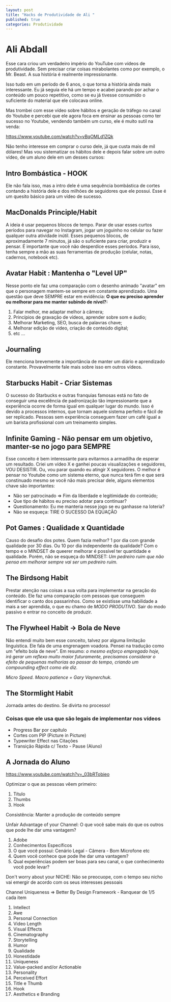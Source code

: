 ```yaml
---
layout: post
title: "Hacks de Produtividade de Ali "
published: true
categories: Produtividade
---
```


# Ali Abdall 
Esse cara criou um verdadeiro império do YouTube com vídeos de produtividade. Sem precisar criar coisas mirabolantes como por exemplo, o Mr. Beast. A sua história é realmente impressionante. 

Isso tudo em um período de 6 anos, o que torna a história ainda mais interessante. Eu já seguia ele há um tempo e acabei parando por achar o conteúdo um pouco repetitivo, como se eu já tivesse consumido o suficiente do material que ele colocava online. 

Mas trombei com esse vídeo sobre hábitos e geração de tráfego no canal do Youtube e percebi que ele agora foca em ensinar as pessoas como ter sucesso no Youtube, vendendo também um curso, ele é muito sutil na venda: 

https://www.youtube.com/watch?v=vBqOMLd1ZQk

Não tenho interesse em comprar o curso dele, já que custa mais de mil dólares! Mas vou sistematizar os hábitos dele e depois falar sobre um outro vídeo, de um aluno dele em um desses cursos: 

## Intro Bombástica - HOOK
Ele não fala isso, mas a intro dele é uma sequência bombástica de cortes contando a história dele e dos milhões de seguidores que ele possui. Esse é um quesito básico para um vídeo de sucesso. 

## MacDonalds Principle/Habit 
A ideia é usar pequenos blocos de tempo. Parar de usar esses curtos períodos para navegar no Instagram, jogar um joguinho no celular ou fazer qualquer outra atividade inútil. Esses pequenos blocos, de aproximadamente 7 minutos, já são o suficiente para criar, produzir e pensar. É importante que você não desperdice esses períodos. Para isso, tenha sempre a mão as suas ferramentas de produção (celular, notas, cadernos, notebook etc). 

## Avatar Habit : Mantenha o "Level UP"
Nesse ponto ele faz uma comparação com o desenho animado "avatar" em que o personagem mantem-se sempre em constante aprendizado. Uma questão que deve SEMPRE estar em evidência: **O que eu preciso aprender ou melhorar para me manter subindo de nível?:**
1. Falar melhor, me adaptar melhor à câmera;
2. Princípios de gravação de vídeos, aprender sobre som e áudio; 
3. Melhorar Marketing, SEO, busca de palavras chave; 
4. Melhorar edição de vídeo, criação de conteúdo digital; 
5. etc ... 

## Journaling
Ele menciona brevemente a importância de manter um diário e aprendizado constante. Provavelmente fale mais sobre isso em outros vídeos. 

## Starbucks Habit - Criar Sistemas
O sucesso do Starbucks e outras franquias famosas está no fato de conseguir uma excelência de padronização tão impressionante que a experiência ocorre de forma igual em qualquer lugar do mundo. Isso é devido a processos internos, que tornam aquele sistema perfeito e fácil de ser replicado. Pessoas sem experiência conseguem fazer um café igual a um barista profissional com um treinamento simples. 

## Infinite Gaming - Não pensar em um objetivo, manter-se no jogo para SEMPRE
Esse conceito é bem interessante para evitarmos a armadilha de esperar um resultado. Criei um vídeo X e ganhei poucas visualizações e seguidores, VOU DESISTIR. Ou, vou parar quando eu atingir X seguidores. O melhor é pensar no Youtube como um sistema eterno, que nunca terá fim e que será constinuado mesmo se você não mais precisar dele, alguns elementos chave são importantes: 
- Não ser patrocinado => Fim da liberdade e legitimidade do conteúdo;
- Que tipo de hábitos eu preciso adotar para continuar? 
- Questionamento: Eu me manteria nesse jogo se eu ganhasse na loteria? 
- Não se esqueça: TIRE O SUCESSO DA EQUAÇÃO

## Pot Games : Qualidade x Quantidade 
Causo do desafio dos potes. Quem fazia melhor? 1 por dia com grande qualidade por 30 dias. Ou 10 por dia independente da qualidade? Com o tempo e o MINDSET de queerer melhorar é possível ter quantidade e qualidade. Porém, não se esqueça do MINDSET: _Um pedreiro ruim que não pensa em melhorar sempre vai ser um pedreiro ruim._

## The Birdsong Habit
Prestar atenção nas coisas a sua volta para implementar na geração do conteúdo. Ele faz uma comparação com pessoas que conseguem identificar o canto dos passarinhos. Como se existisse uma habilidade a mais a ser aprendida, o que eu chamo de *MODO PRODUTIVO*. Sair do modo passivo e entrar no conceito de produzir. 

## The Flywheel Habit -> Bola de Neve 
Não entendi muito bem esse conceito, talvez por alguma limitação linguística. Ele fala de uma engrenagem voadora. Pensei na tradução como um "efeito bola de neve". Em resumo: _o mesmo esforço empregado hoje, irá gerar um reflexo muito maior futuramente, precisamos considerar o efeito de pequenas melhorias ao passar do tempo, criando um compounding effect como ele diz._ 

_Micro Speed. Macro patience = Gary Vaynerchuk._

## The Stormlight Habit 
Jornada antes do destino. Se divirta no processo! 

### Coisas que ele usa que são legais de implementar nos vídeos
- Progress Bar por capítulo
- Cortes com PIP (Picture in Picture)
- Typewriter Effect nas Citações
- Transição Rápida c/ Texto - Pause (Aluno)

## A Jornada do Aluno 
https://www.youtube.com/watch?v=_03bRTobieo

Optimizar o que as pessoas vêem primeiro: 
1. Título
2. Thumbs
3. Hook 

Consistência: Manter a produção de conteúdo sempre

Unfair Advantage of your Channel: O que você sabe mais do que os outros que pode lhe dar uma vantagem? 
1. Adobe
2. Conhecimentos Específicos
3. O que você possui: Cenário Legal - Câmera - Bom Microfone etc 
4. Quem você conhece que pode lhe dar uma vantagem? 
5. Qual experiências podem ser boas para seu canal, o que conhecimento você pode levar? 

Don't worry about your NICHE: Não se preocuope, com o tempo seu nicho vai emergir de acordo com os seus interesses pessoais 

Channel Uniqueness => Better By Design Framework - Ranquear de 1/5 cada item 
1. Intellect
2. Awe
3. Personal Connection
4. Video Length 
5. Visual Effects 
6. Cinematography 
7. Storytelling 
8. Humor 
9. Qualidade 
10. Honestidade
11. Uniqueness
12. Value-packed and/or Actionable
13. Personality
14. Perceived Effort 
15. Title e Thumb
16. Hook
17. Aesthetics e Branding 


